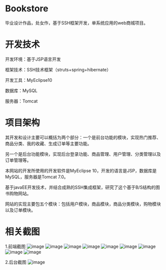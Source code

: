 # Bookstore
毕业设计作品，处女作，基于SSH框架开发，单系统应用的web商城项目。

# 开发技术
开发环境：基于JSP语言开发

框架技术：SSH技术框架（struts+spring+hibernate）

开发工具：MyEclipse10

数据库：MySQL

服务器：Tomcat

# 项目架构
其开发和设计主要可以概括为两个部分：一个是前台功能的模块，实现热门推荐、商品分类、我的收藏、生成订单等主要功能。

另一个是后台功能模块，实现后台登录功能、商品管理、用户管理、分类管理以及订单管理等。

本网站的开发所使用的开发软件是MyEclipse 10，开发的语言是JSP，数据库是MySQL，服务器是Tomcat 7.0。

基于javaEE开发技术，并结合成熟的SSH集成框架，研究了这个基于B/S结构的图书购物网站。

网站的实现主要包五个模块：包括用户模块，商品模块，商品分类模块，购物模块以及订单模块。

# 相关截图

1.前端截图
![image](https://github.com/bluestaree/bookstore/blob/master/WebRoot/image/public/4-1.png)
![image](https://github.com/bluestaree/bookstore/blob/master/WebRoot/image/public/4-2.png)
![image](https://github.com/bluestaree/bookstore/blob/master/WebRoot/image/public/4-3.png)
![image](https://github.com/bluestaree/bookstore/blob/master/WebRoot/image/public/4-4.png)
![image](https://github.com/bluestaree/bookstore/blob/master/WebRoot/image/public/4-5.png)
![image](https://github.com/bluestaree/bookstore/blob/master/WebRoot/image/public/4-6.png)
![image](https://github.com/bluestaree/bookstore/blob/master/WebRoot/image/public/4-7.png)
![image](https://github.com/bluestaree/bookstore/blob/master/WebRoot/image/public/4-8.png)
![image](https://github.com/bluestaree/bookstore/blob/master/WebRoot/image/public/4-9.png)

2.后台截图
![image](https://github.com/bluestaree/bookstore/blob/master/WebRoot/image/public/4-10.png)
